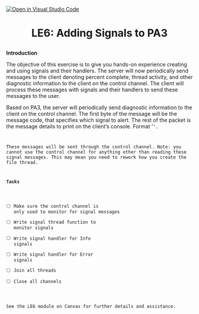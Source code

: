 [![Open in Visual Studio Code](https://classroom.github.com/assets/open-in-vscode-c66648af7eb3fe8bc4f294546bfd86ef473780cde1dea487d3c4ff354943c9ae.svg)](https://classroom.github.com/online_ide?assignment_repo_id=8193569&assignment_repo_type=AssignmentRepo)
# <p align="center">LE6: Adding Signals to PA3<p>

**Introduction**

The objective of this exercise is to give you hands-on experience creating and using signals and their handlers. The server will now periodically send messages to the client denoting percent complete, thread activity, and other diagnostic information to the client on the control channel. The client will process these messages with signals and their handlers to send these messages to the user.

Based on PA3, the server will periodically send diagnostic information to the client on the control channel. The first byte of the message will be the message code, that specifies which signal to alert. The rest of the packet is the message details to print on the client’s console. Format ‘<code><msg>’.

These messages will be sent through the control channel. Note: you cannot use the control channel for anything other than reading these signal messages. This may mean you need to rework how you create the file thread.

**Tasks**

- [ ] Make sure the control channel is only used to monitor for signal messages
- [ ] Write signal thread function to monitor signals
- [ ] Write signal handler for Info signals
- [ ] Write signal handler for Error signals
- [ ] Join all threads
- [ ] Close all channels

See the LE6 module on Canvas for further details and assistance.
